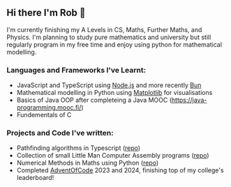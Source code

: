 ## Hi there I'm Rob 👋
I'm currently finishing my A Levels in CS, Maths, Further Maths, and Physics. I'm planning to study pure mathematics and university but still regularly program in my free time and enjoy using python for mathematical modelling.
### Languages and Frameworks I've Learnt:
- JavaScript and TypeScript using [Node.js](https://node.js.org/) and more recently [Bun](https://bun.sh)
- Mathematical modelling in Python using [Matplotlib](https://matplotlib.org/) for visualisations
- Basics of Java OOP after completeing a Java MOOC (<https://java-programming.mooc.fi/>)
- Fundementals of C

### Projects and Code I've written:
- Pathfinding algorithms in Typescript ([repo](https://github.com/BHASVIC-RobertSimmons23/pathfinding/tree/master))
- Collection of small Little Man Computer Assembly programs ([repo](https://github.com/BHASVIC-RobertSimmons23/LittleManComputer))
- Numerical Methods in Maths using Python ([repo](https://github.com/BHASVIC-RobertSimmons23/PythonModelling/tree/main))
- Completed [AdventOfCode](https://adventofcode.com/) 2023 and 2024, finishing top of my college's leaderboard!

